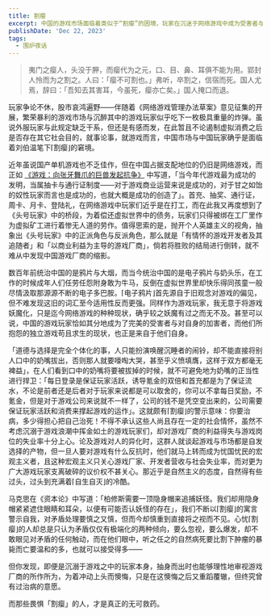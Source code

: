 ```yaml
---
title: 割瘿
excerpt: 中国的游戏市场面临着类似于“割瘿”的困境，玩家在沉迷于网络游戏中成为受害者与加害者，游戏厂商以商业利益为主导，导致玩家的选择与道德困境。尽管有对游戏厂商的批评，玩家们仍然难以摆脱对游戏的依赖和消费。
publishDate: 'Dec 22, 2023'
tags:
  - 围炉夜话
---
```


> 夷门之瘿人，头没于胛，而瘿代为之元，口、目、鼻、耳俱不能为用。郢封人怜而为之割之。人曰：「瘿不可割也。」弗听，卒割之，信宿而死。国人尤焉，辞曰：「吾知去其害耳，今虽死，瘿亦亡矣。」国人掩口而退。

玩家争论不休，股市哀鸿遍野——伴随着《网络游戏管理办法草案》意见征集的开展，繁荣暴利的游戏市场与沉醉其中的游戏玩家似乎吃下一枚极具重量的炸弹。虽说外服玩家与此规定缺乏干系，但还是有感而发，在此暂且不论遏制虚拟消费之后是否存在其它社会目的，就事论事，就游戏而言，中国市场与中国玩家确乎是面临着刘伯温笔下⌈割瘿⌋的窘境。

近年虽说国产单机游戏也不乏佳作，但在中国占据支配地位的仍旧是网络游戏，而正如 [《游戏：向张牙舞爪的巨兽发起抗争》](https://web.archive.org/web/20240719210251mp_/https://hh.ee/archives/591/) 中写道，「当今年代游戏最为成功的发明，当属抽卡与通行证制度——对于游戏商业运营来说是成功的，对于甘之如饴的奴性玩家而言也是成功的，也就大概是成功的创造了」。首充、抽奖、通行证，周卡、月卡、登陆礼，在网络游戏中玩家们近乎是在打工，而在此我又再度想到了《头号玩家》中的桥段，为着偿还虚拟世界中的债务，玩家们只得被绑在工厂里作为虚拟矿工进行着惨无人道的劳作。值得思索的是，抛开个人英雄主义的视角，抽象出《头号玩家》中的正派角色与反派角色，那么就是「有情怀的游戏开发者及其追随者」和「以商业利益为主导的游戏厂商」，倘若将胜败的结局进行倒转，就不难从中发现中国游戏厂商的缩影。

数百年前统治中国的是鸦片与大烟，而当今统治中国的是电子鸦片与奶头乐，在工作的时候成年人们任劳任怨附身敢为牛马，反倒在虚拟世界里却快乐得同孩童一般尽情汲取那源源不断的电子多巴胺。⌈电子鸦片⌋首先源自于旧观念对游戏的偏见，但不难发现这旧的词汇至今适用性反而更强。同样作为游戏玩家，我无意于将游戏妖魔化，只是迄今网络游戏的种种现状，确乎较之妖魔有过之而无不及。甚至可以说，中国的游戏玩家恰如其分地成为了完美的受害者与对自身的加害者，而他们所抱怨的独立游戏苟且求生的现状，也正是来自于他们自身。

「道德与选择是完全个体化的事，人只能扮演唤醒沉睡者的闹铃，却不能直接将别人口中的奶嘴拔出，否则那人就要嚎啕大哭，甚至乎义愤填膺，这样于双方都毫无裨益」，在人们看到口中的奶嘴将要被拔掉的时候，就不可避免地为奶嘴的正当性进行捍卫：「每日登录是保证玩家活跃，诱导氪金的双倍和首充都是为了保证流水，不论是前者还是后者对于玩家来说都是可以取舍的，你可以不拿每日奖励，不氪金，但是对于游戏公司来说就不一样了，公司的钱不是凭空变出来的，公司需要保证玩家活跃和消费来撑起游戏的运作」。这就颇有⌈割瘿⌋的警示意味：你要治病，多少得担心把自己治死！不得不承认这些人尚且存在一定的社会情怀，虽然不考虑沉溺于游戏浪潮中挥金如土的游戏玩家们，却对游戏厂商的利益得失与游戏岗位的失业率十分上心。论及游戏对人的异化时，这群人就谈起游戏与市场都是自发选择的产物，但一旦人要对游戏有什么反抗时，他们就马上转而成为忧国忧民的宏观主义者，且这种宏观主义只关心游戏厂家、开发者营收与社会失业率，而对更为广大游戏玩家支离破碎的议价权不甚关心。那近乎是自然主义的态度，自然得有些过头，过头到充满着⌈自生自灭⌋的冷酷。

马克思在《资本论》中写道：「柏修斯需要一顶隐身帽来追捕妖怪。我们却用隐身帽紧紧遮住眼睛和耳朵，以便有可能否认妖怪的存在」，我们不断以⌈割瘿⌋的寓言警示自我，对矛盾处理要慎之又慎，但而今却慎重到直接将之视而不见。心忧⌈割瘿⌋的人却总是只认为矛盾仅仅有极端化的两种倾向，要么忽视，要么爆发，却不敢眼见对矛盾的任何触动，而在他们眼中，听之任之的自然病死要比割下肿瘤的暴毙而亡要温和的多，也就可以接受得多——

但你发现，即便是沉溺于游戏之中的玩家本身，抽身而出时也能够理性地审视游戏厂商的所作所为，为着冲动上头而懊悔，只是在这懊悔之后又重蹈覆辙，但终究曾有过治病的意愿。

而那些畏惧「割瘿」的人，才是真正的无可救药。
